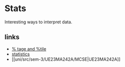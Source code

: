 # Stats

Interesting ways to interpret data.

## links

- [% tage and %tile](http://www.differencebetween.net/science/mathematics-statistics/difference-between-percentage-and-percentile/)
- [statistics](https://www.fourmilab.ch/rpkp/experiments/statistics.html)
- [[uni/src/sem-3/UE23MA242A/MCSE|UE23MA242A]]
